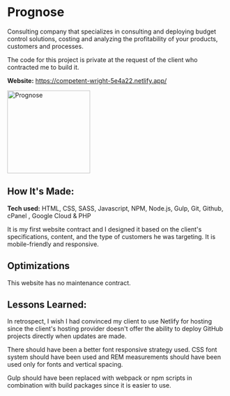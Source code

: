 # Prognose
Consulting company that specializes in consulting and deploying budget control solutions, costing and analyzing the profitability of your products, customers and processes.

The code for this project is private at the request of the client who contracted me to build it. 

**Website:** https://competent-wright-5e4a22.netlify.app/

<a target="_blank" href="https://competent-wright-5e4a22.netlify.app/">
    <img src="src/img/prognose_logo.png" height="190px" alt="Prognose"/>
</a>

## How It's Made:

**Tech used:** HTML, CSS, SASS, Javascript, NPM, Node.js, Gulp, Git, Github, cPanel , Google Cloud & PHP

It is my first website contract and I designed it based on the client's specifications, content, and the type of customers he was targeting. It is mobile-friendly and responsive. 

## Optimizations

This website has no maintenance contract.

## Lessons Learned:

In retrospect, I wish I had convinced my client to use Netlify for hosting since the client's hosting provider doesn't offer the ability to deploy GitHub projects directly when updates are made.

There should have been a better font responsive strategy used. CSS font system should have been used and REM measurements should have been used only for fonts and vertical spacing.

Gulp should have been replaced with webpack or npm scripts in combination with build packages since it is easier to use. 
